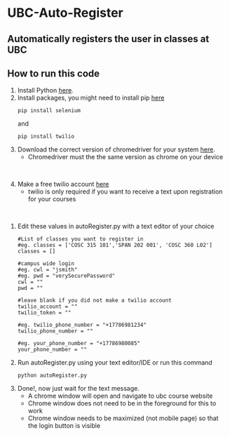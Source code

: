 # UBC-Auto-Register
## Automatically registers the user in classes at UBC

## How to run this code
1. Install Python [here](https://www.python.org/downloads/).
2. Install packages, you might need to install pip [here](https://pip.pypa.io/en/stable/installation/)
    ```
    pip install selenium
    ```
    and
    ```
    pip install twilio
    ```
3. Download the correct version of chromedriver for your system [here](https://chromedriver.chromium.org/downloads).
    * Chromedriver must the the same version as chrome on your device
  
<br>

4. Make a free twilio account [here](https://www.twilio.com/)
    * twilio is only required if you want to receive a text upon registration for your courses

<br>

1. Edit these values in autoRegister.py with a text editor of your choice
    ```
    #List of classes you want to register in
    #eg. classes = ['COSC 315 101','SPAN 202 001', 'COSC 360 L02']
    classes = []

    #campus wide login
    #eg. cwl = "jsmith"
    #eg. pwd = "verySecurePassword"
    cwl = ""
    pwd = ""

    #leave blank if you did not make a twilio account
    twilio_account = ""
    twilio_token = ""

    #eg. twilio_phone_number = "+17786981234"
    twilio_phone_number = ""

    #eg. your_phone_number = "+17786980085"
    your_phone_number = ""
    ```
2.  Run autoRegister.py using your text editor/IDE or run this command
    ```
    python autoRegister.py
    ```
3. Done!, now just wait for the text message.
   * A chrome window will open and navigate to ubc course website
   * Chrome window does not need to be in the foreground for this to work
   * Chrome window needs to be maximized (not mobile page) so that the login button is visible
